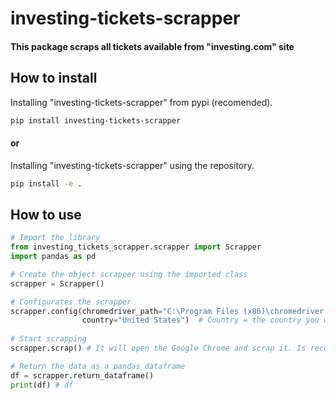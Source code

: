 # investing-tickets-scrapper
#### This package scraps all tickets available from "investing.com" site

## How to install
Installing "investing-tickets-scrapper" from pypi (recomended).
```bash
pip install investing-tickets-scrapper
```

#### or

Installing "investing-tickets-scrapper" using the repository.
```bash
pip install -e .
```

## How to use

```python
# Import the library
from investing_tickets_scrapper.scrapper import Scrapper
import pandas as pd

# Create the object scrapper using the imported class
scrapper = Scrapper()

# Configurates the scrapper
scrapper.config(chromedriver_path="C:\Program Files (x86)\chromedriver.exe", # Chromedriver_path = chromedriver for Selenium, if you don't know what is it, check this video "https://youtu.be/Xjv1sY630Uc" and install it
                country="United States")  # Country = the country you want to scrap the tickeks. To check all countries available you can use "print(scrapper.contries_available())"
                                                                                                      
# Start scrapping
scrapper.scrap() # It will open the Google Chrome and scrap it. Is recommended not to use the mouse and the keboard

# Return the data as a pandas dataframe
df = scrapper.return_dataframe()
print(df) # df
```
